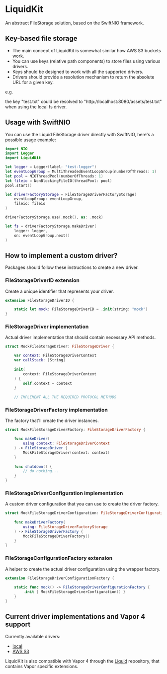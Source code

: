# LiquidKit

An abstract FileStorage solution, based on the SwiftNIO framework.

## Key-based file storage 

- The main concept of LiquidKit is somewhat similar how AWS S3 buckets work.
- You can use keys (relative path components) to store files using various drivers.
- Keys should be designed to work with all the supported drivers.
- Drivers should provide a resolution mechanism to return the absolute URL for a given key.

e.g. 

the key "test.txt" could be resolved to "http://localhost:8080/assets/test.txt" when using the local fs driver.


## Usage with SwiftNIO

You can use the Liquid FileStorage driver directly with SwiftNIO, here's a possible usage example:   

```swift
import NIO
import Logger
import LiquidKit

let logger = Logger(label: "test-logger")
let eventLoopGroup = MultiThreadedEventLoopGroup(numberOfThreads: 1)
let pool = NIOThreadPool(numberOfThreads: 1)
let fileio = NonBlockingFileIO(threadPool: pool)
pool.start()

let driverFactoryStorage = FileStorageDriverFactoryStorage(
    eventLoopGroup: eventLoopGroup,
    fileio: fileio
)

driverFactoryStorage.use(.mock(), as: .mock)

let fs = driverFactoryStorage.makeDriver(
    logger: logger,
    on: eventLoopGroup.next()
)
```


## How to implement a custom driver?

Packages should follow these instructions to create a new driver.


### FileStorageDriverID extension

Create a unique identifier that represents your driver.

```swift
extension FileStorageDriverID {

    static let mock: FileStorageDriverID = .init(string: "mock")
}
```

### FileStorageDriver implementation

Actual driver implementation that should contain necessary API methods.

```swift
struct MockFileStorageDriver: FileStorageDriver {

    var context: FileStorageDriverContext
    var callStack: [String]
    
    init(
        context: FileStorageDriverContext
    ) {
        self.context = context
    }
    
    // IMPLEMENT ALL THE REQUIRED PROTOCOL METHODS

```

### FileStorageDriverFactory implementation

The factory that'll create the driver instances.

```swift
struct MockFileStorageDriverFactory: FileStorageDriverFactory {

    func makeDriver(
        using context: FileStorageDriverContext
    ) -> FileStorageDriver {
        MockFileStorageDriver(context: context)
    }
    
    func shutdown() {
        // do nothing...
    }
}
```

### FileStorageDriverConfiguration implementation

A custom driver configuration that you can use to create the driver factory. 

```swift
struct MockFileStorageDriverConfiguration: FileStorageDriverConfiguration {
    
    func makeDriverFactory(
        using: FileStorageDriverFactoryStorage
    ) -> FileStorageDriverFactory {
        MockFileStorageDriverFactory()
    }
}
```

### FileStorageConfigurationFactory extension

A helper to create the actual driver configuration using the wrapper factory.

```swift
extension FileStorageDriverConfigurationFactory {
    
    static func mock() -> FileStorageDriverConfigurationFactory {
        .init { MockFileStorageDriverConfiguration() }
    }
}
```

## Current driver implementations and Vapor 4 support

Currently available drivers:

- [local](https://github.com/BinaryBirds/liquid-local-driver)
- [AWS S3](https://github.com/BinaryBirds/liquid-aws-s3-driver)

LiquidKit is also compatible with Vapor 4 through the [Liquid](https://github.com/BinaryBirds/liquid) repository, that contains Vapor specific extensions.
